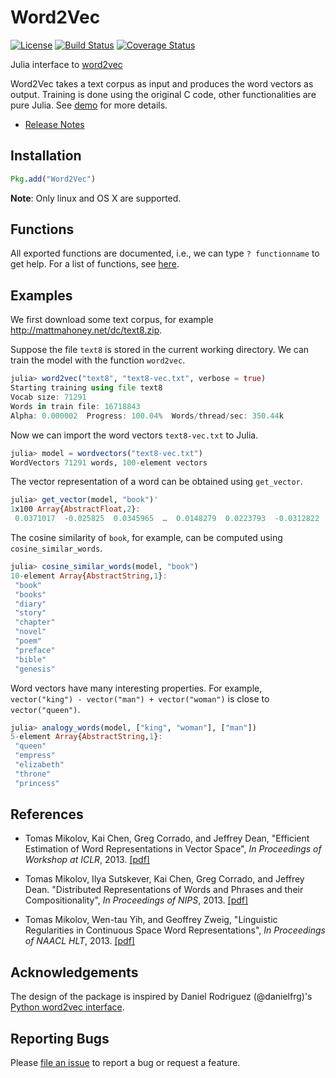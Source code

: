 # Word2Vec

[![License](http://img.shields.io/badge/license-MIT-brightgreen.svg?style=flat)](LICENSE.md)
[![Build Status](https://travis-ci.org/zgornel/Word2Vec.jl.svg?branch=latest)](https://travis-ci.org/zgornel/Word2Vec.jl)
[![Coverage Status](https://coveralls.io/repos/github/zgornel/Word2Vec.jl/badge.svg?branch=latest)](https://coveralls.io/github/zgornel/Word2Vec.jl?branch=latest)


Julia interface to [word2vec](https://code.google.com/p/word2vec/)

Word2Vec takes a text corpus as input and produces the word vectors as
output. Training is done using the original C code, other
functionalities are pure Julia. See [demo](http://nbviewer.ipython.org/github/zgornel/Word2Vec.jl/blob/latest/examples/demo.ipynb) for more details.

* [Release Notes](https://github.com/zgornel/Word2Vec.jl/blob/latest/NEWS.md)

## Installation

```julia
Pkg.add("Word2Vec")
```

**Note**: Only linux and OS X are supported.

## Functions

All exported functions are documented, i.e., we can type `? functionname`
to get help. For a list of functions, see [here](https://github.com/zgornel/Word2Vec.jl/blob/latest/doc/README.md).

## Examples

We first download some text corpus, for example http://mattmahoney.net/dc/text8.zip.

Suppose the file ``text8`` is stored in the current working directory.
We can train the model with the function ``word2vec``.

```julia
julia> word2vec("text8", "text8-vec.txt", verbose = true)
Starting training using file text8
Vocab size: 71291
Words in train file: 16718843
Alpha: 0.000002  Progress: 100.04%  Words/thread/sec: 350.44k  
```

Now we can import the word vectors ``text8-vec.txt`` to Julia.

```julia
julia> model = wordvectors("text8-vec.txt")
WordVectors 71291 words, 100-element vectors
```
The vector representation of a word can be obtained using
``get_vector``.

```julia
julia> get_vector(model, "book")'
1x100 Array{AbstractFloat,2}:
 0.0371017  -0.025825  0.0345965  …  0.0148279  0.0223793  -0.0312822
```

The cosine similarity of ``book``, for example, can be computed using
``cosine_similar_words``.

```julia
julia> cosine_similar_words(model, "book")
10-element Array{AbstractString,1}:
 "book"   
 "books"  
 "diary"  
 "story"  
 "chapter"
 "novel"  
 "poem"   
 "preface"
 "bible"  
 "genesis"
```

Word vectors have many interesting properties. For example, 
``vector("king") - vector("man") + vector("woman")`` is close to
``vector("queen")``.

```julia
julia> analogy_words(model, ["king", "woman"], ["man"])
5-element Array{AbstractString,1}:
 "queen"    
 "empress"  
 "elizabeth"
 "throne"   
 "princess" 
```

## References

- Tomas Mikolov, Kai Chen, Greg Corrado, and Jeffrey Dean,
  "Efficient Estimation of Word Representations in Vector Space",
  *In Proceedings of Workshop at ICLR*, 2013.
  [[pdf]](http://arxiv.org/pdf/1301.3781.pdf)

- Tomas Mikolov, Ilya Sutskever, Kai Chen, Greg Corrado, and Jeffrey Dean.
  "Distributed Representations of Words and Phrases and their
  Compositionality", *In Proceedings of NIPS*, 2013.
  [[pdf]](http://arxiv.org/pdf/1310.4546.pdf)

- Tomas Mikolov, Wen-tau Yih, and Geoffrey Zweig,
  "Linguistic Regularities in Continuous Space Word Representations",
  *In Proceedings of NAACL HLT*, 2013.
  [[pdf]](http://research.microsoft.com/pubs/189726/rvecs.pdf)

## Acknowledgements

The design of the package is inspired by Daniel Rodriguez
(@danielfrg)'s
[Python word2vec interface](https://github.com/danielfrg/word2vec).

## Reporting Bugs

Please [file an issue](https://github.com/zgornel/Word2Vec.jl/issues/new) to report a bug or request a feature.
